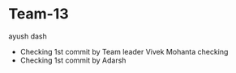 # Team-13
ayush dash
 - Checking 1st commit by Team leader Vivek Mohanta
checking 
 - Checking 1st commit by Adarsh
